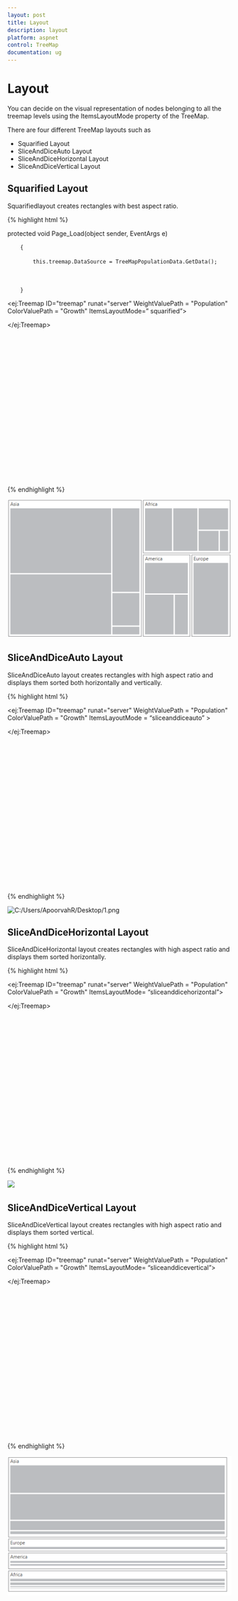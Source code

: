 ```yaml
---
layout: post
title: Layout
description: layout
platform: aspnet
control: TreeMap
documentation: ug
---
```


# Layout

You can decide on the visual representation of nodes belonging to all the treemap levels using the ItemsLayoutMode property of the TreeMap.

There are four different TreeMap layouts such as

* Squarified Layout
* SliceAndDiceAuto Layout
* SliceAndDiceHorizontal Layout
* SliceAndDiceVertical Layout

## Squarified Layout

Squarifiedlayout creates rectangles with best aspect ratio.




{% highlight html %}


  protected void Page_Load(object sender, EventArgs e)

        {

            this.treemap.DataSource = TreeMapPopulationData.GetData();



        }


<div style="min-height:404px">

<ej:Treemap ID="treemap" runat="server" WeightValuePath = "Population" ColorValuePath = "Growth" ItemsLayoutMode=” squarified”>



</ej:Treemap>

</div>


{% endhighlight %}



![](Layout_images/Layout_img1.png)


## SliceAndDiceAuto Layout

SliceAndDiceAuto layout creates rectangles with high aspect ratio and displays them sorted both horizontally and vertically.






{% highlight html %}



<div style="min-height:404px">

<ej:Treemap ID="treemap" runat="server" WeightValuePath = "Population" ColorValuePath = "Growth" ItemsLayoutMode = “sliceanddiceauto” >



</ej:Treemap>

</div> 


{% endhighlight %}


![C:/Users/ApoorvahR/Desktop/1.png](Layout_images/Layout_img2.png) 



## SliceAndDiceHorizontal Layout

SliceAndDiceHorizontal layout creates rectangles with high aspect ratio and displays them sorted horizontally.




{% highlight html %}


<div style="min-height:404px">

<ej:Treemap ID="treemap" runat="server" WeightValuePath = "Population" ColorValuePath = "Growth" ItemsLayoutMode= “sliceanddicehorizontal”>



</ej:Treemap>

</div> 



{% endhighlight %}


 ![](Layout_images/Layout_img3.png)


## SliceAndDiceVertical Layout

SliceAndDiceVertical layout creates rectangles with high aspect ratio and displays them sorted vertical.




{% highlight html %}


<div style="min-height:404px">

<ej:Treemap ID="treemap" runat="server" WeightValuePath = "Population" ColorValuePath = "Growth" ItemsLayoutMode= “sliceanddicevertical”>

</ej:Treemap>

</div> 



{% endhighlight  %}

 ![](Layout_images/Layout_img4.png)


